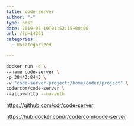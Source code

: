 ```yaml
---
title: code-server
author: "-"
type: post
date: 2019-05-19T01:52:15+00:00
url: /?p=14361
categories:
  - Uncategorized

---
```

```bash
docker run -d \
--name code-server \
-p 38443:8443 \
-v "code-server-project:/home/coder/project" \
codercom/code-server \
--allow-http --no-auth
```

https://github.com/cdr/code-server
  
https://hub.docker.com/r/codercom/code-server